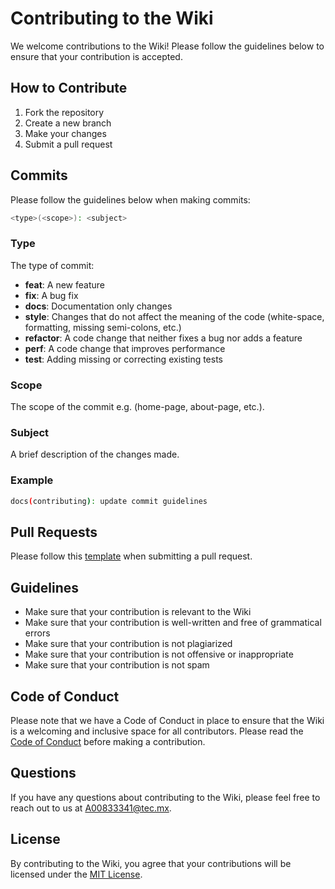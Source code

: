 # Contributing to the Wiki

We welcome contributions to the Wiki! Please follow the guidelines below to ensure that your contribution is accepted.

## How to Contribute

1. Fork the repository
2. Create a new branch
3. Make your changes
4. Submit a pull request

## Commits

Please follow the guidelines below when making commits:

```bash
<type>(<scope>): <subject>
```

### Type

The type of commit:

- **feat**: A new feature
- **fix**: A bug fix
- **docs**: Documentation only changes
- **style**: Changes that do not affect the meaning of the code (white-space, formatting, missing semi-colons, etc.)
- **refactor**: A code change that neither fixes a bug nor adds a feature
- **perf**: A code change that improves performance
- **test**: Adding missing or correcting existing tests

### Scope

The scope of the commit e.g. (home-page, about-page, etc.).

### Subject

A brief description of the changes made.

### Example

```bash
docs(contributing): update commit guidelines
```

## Pull Requests

Please follow this [template](PULL_REQUEST_TEMPLATE.md) when submitting a pull request.

## Guidelines

- Make sure that your contribution is relevant to the Wiki
- Make sure that your contribution is well-written and free of grammatical errors
- Make sure that your contribution is not plagiarized
- Make sure that your contribution is not offensive or inappropriate
- Make sure that your contribution is not spam

## Code of Conduct

Please note that we have a Code of Conduct in place to ensure that the Wiki is a welcoming and inclusive space for all contributors. Please read the [Code of Conduct](CODE_OF_CONDUCT.md) before making a contribution.

## Questions

If you have any questions about contributing to the Wiki, please feel free to reach out to us at [A00833341@tec.mx](mailto:A00833341@tec.mx).

## License

By contributing to the Wiki, you agree that your contributions will be licensed under the [MIT License](../LICENSE).
